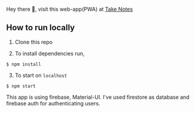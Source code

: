 Hey there 👋, visit this web-app(PWA) at [Take Notes](https://abhishekdev.tech/)

## How to run locally

1. Clone this repo

2. To install dependencies run,

```
$ npm install
```

3. To start on `localhost`

```
$ npm start
```

This app is using firebase, Material-UI. I've used firestore as database and firebase auth for authenticating users.
